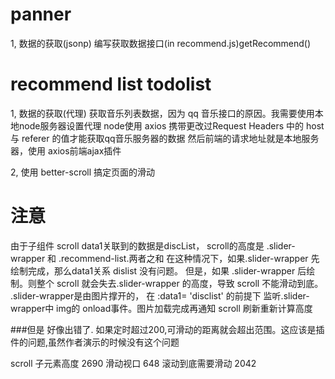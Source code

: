 # panner
1, 数据的获取(jsonp)
    编写获取数据接口(in recommend.js)getRecommend()



# recommend list todolist
1, 数据的获取(代理)
    获取音乐列表数据，因为 qq 音乐接口的原因。我需要使用本地node服务器设置代理
    node使用 axios 携带更改过Request Headers 中的 host与 referer 的值才能获取qq音乐服务器的数据
    <!-- 编写获取数据接口(in recommend.js)getDicsList() -->
    然后前端的请求地址就是本地服务器，使用 axios前端ajax插件
    
2, 使用 better-scroll 搞定页面的滑动

# 注意
  由于子组件 scroll data1关联到的数据是discList，
  scroll的高度是 .slider-wrapper 和 .recommend-list.两者之和
  在这种情况下，如果.slider-wrapper 先绘制完成，那么data1关系 dislist 没有问题。
  但是，如果 .slider-wrapper 后绘制。则整个 scroll 就会失去.slider-wrapper 的高度，导致 scroll 不能滑动到底。
  .slider-wrapper是由图片撑开的，
  在 :data1= 'disclist' 的前提下
  监听.slider-wrapper中 img的 onload事件。图片加载完成再通知 scroll 刷新重新计算高度
  
###但是 好像出错了. 如果定时超过200,可滑动的距离就会超出范围。这应该是插件的问题,虽然作者演示的时候没有这个问题




  scroll 子元素高度 2690
        滑动视口 648
        滚动到底需要滑动 2042